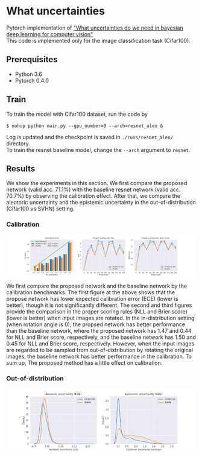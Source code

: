 # What uncertainties
Pytorch implementation of ["What uncertainties do we need in bayesian deep learning for computer vision"](https://papers.nips.cc/paper/7141-what-uncertainties-do-we-need-in-bayesian-deep-learning-for-computer-vision.pdf) 
<br>
This code is implemented only for the image classification task (Cifar100).

## Prerequisites
* Python 3.6
* Pytorch 0.4.0

## Train
To train the model with Cifar100 dataset, run the code by
```
$ nohup python main.py --gpu_number=0 --arch=resnet_aleo & 
```
Log is updated and the checkpoint is saved in `./runs/resnet_aleo/` directory. <br>
To train the resnet baseline model, change the `--arch` argument to `resnet`.

## Results
We show the experiments in this section. 
We first compare the proposed network (valid acc. 71.1%) with the baseline resnet network (valid acc. 70.7%) by observing the calibration effect. 
After that, we compare the aleotoric uncertainty and the epistemic uncertainty in the out-of-distribution (Cifar100 vs SVHN) setting.
### Calibration

<p align="center">
  <img src="./png/id_comparison.png">
</p>
<!-- ![](png/id_comparison.png) -->

We first compare the proposed network and the baseline network by the calibration benchmarks. 
The first figure at the above shows that the propose network has lower expected calibration error (ECE) (lower is better), though it is not significantly different. 
The second and third figures provide the comparison in the proper scoring rules (NLL and Brier score) (lower is better) when input images are rotated. 
In the in-distribution setting (when rotation angle is 0), the propsed network has better performance than the baseline network, where the proposed network has 1.47 and 0.44 for NLL and Brier score, respectively, and the baseline network has 1.50 and 0.45 for NLL and Brier score, respectively. 
However, when the input images are regarded to be sampled from out-of-distribution by rotating the original images, the baseline network has better performance in the calibration. 
To sum up, The proposed method has a little effect on calibration.

### Out-of-distribution
<p align="center">
  <img src="./png/ood_comparison.png">
</p>
